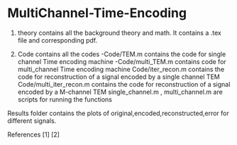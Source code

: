 # MultiChannel-Time-Encoding

1. theory contains all the background theory and math. 
	It contains a .tex file and corresponding pdf.
	
2. Code contains all the codes
	-Code/TEM.m contains the code for single channel Time encoding machine
	-Code/multi_TEM.m contains code for multi_channel Time encoding machine
	 Code/iter_recon.m contains the code for reconstruction of a signal encoded by a single channel TEM
	 Code/multi_iter_recon.m contains the code for reconstruction of a signal encoded by a M-channel TEM
	 single_channel.m , multi_channel.m are scripts for running the functions
	 
Results folder contains the plots of original,encoded,reconstructed,error for different signals. 	 

References
[1] 
[2]
